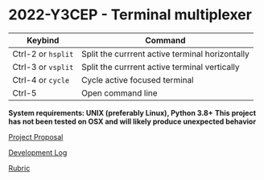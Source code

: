 # 2022-Y3CEP - Terminal multiplexer

| Keybind  | Command  |
| ------------ | ------------ |
| Ctrl-2 or `hsplit`  | Split the currrent active terminal horizontally  |
|  Ctrl-3 or `vsplit` |  Split the currrent active terminal vertically |
|  Ctrl-4 or `cycle` |  Cycle active focused terminal |
|  Ctrl-5  |  Open command line |

**System requirements: UNIX (preferably Linux), Python 3.8+**
**This project has not been tested on OSX and will likely produce unexpected behavior**

[Project Proposal](proposal.md)

[Development Log](devlog.md)

[Rubric](rubric.log)
